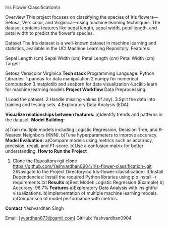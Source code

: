 

Iris Flower Classification\n


Overview
This project focuses on classifying the species of Iris flowers—Setosa, Versicolor, and Virginica—using machine learning techniques. The dataset contains features like sepal length, sepal width, petal length, and petal width to predict the flower's species.

Dataset
The Iris dataset is a well-known dataset in machine learning and statistics, available in the UCI Machine Learning Repository.
Features:

Sepal Length (cm)
Sepal Width (cm)
Petal Length (cm)
Petal Width (cm)
Target:

Setosa
Versicolor
Virginica
**Tech stack**
Programming Language: Python
Libraries:
1.pandas for data manipulation
2.numpy for numerical computation
3.matplotlib and seaborn for data visualization
4.scikit-learn for machine learning models
**Project Workflow**
Data Preprocessing:

1.Load the dataset.
2.Handle missing values (if any).
3.Split the data into training and testing sets.
4.Exploratory Data Analysis (EDA):

**Visualize relationships between features.**
a)Identify trends and patterns in the dataset.
**Model Building:**

a)Train multiple models including Logistic Regression, Decision Tree, and K-Nearest Neighbors (KNN).
b)Tune hyperparameters to improve accuracy.
**Model Evaluation:**
a)Compare models using metrics such as accuracy, precision, recall, and F1-score.
b)Use a confusion matrix for better understanding.
**How to Run the Project**
1) Clone the Repository=git clone https://github.com/Yashvardhan0904/Iris-flower-classification-.git
2)Navigate to the Project Directory:cd Iris-flower-classification-
3)Install Dependencies: Install the required Python libraries using:pip install -r requirements.txt
**Results**
a)Best Model: Logistic Regression (Example)
b) Accuracy: 96.7%
**Features**
a)Exploratory Data Analysis with insightful visualizations.
b)Implementation of multiple machine learning models.
c)Comparison of model performance with metrics.

**Contact**
Yashvardhan Singh

Email: [yvardhan873@gamil.com]
GitHub: Yashvardhan0904

